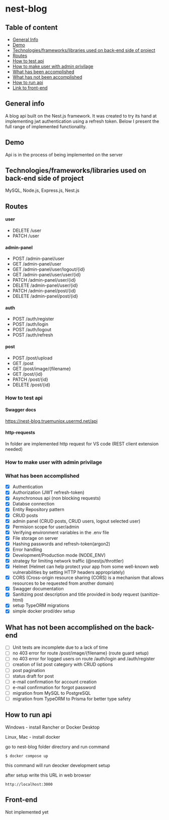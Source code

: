 # nest-blog

## Table of content

- [General Info](#general-info)
- [Demo](#demo)
- [Technologies/frameworks/libraries used on back-end side of project](#technologiesframeworkslibraries-used-on-front-end-side-of-project)
- [Routes](#routes)
- [How to test api](#how-to-test-api)
- [How to make user with admin privilage]()
- [What has been accomplished](#what-has-been-accomplished)
- [What has not been accomplished](#what-has-not-been-accomplished)
- [How to run api](#how-to-run-api)
- [Link to front-end]()

## General info

A blog api built on the Nest.js framework. It was created to try its hand at implementing jwt authentication using a refresh token. Below I present the full range of implemented functionality.

## Demo

Api is in the process of being implemented on the server

## Technologies/frameworks/libraries used on back-end side of project

MySQL, Node.js, Express.js, Nest.js

## Routes

#### user

- DELETE /user
- PATCH /user

#### admin-panel

- POST /admin-panel/user
- GET /admin-panel/user
- GET /admin-panel/user/logout/{id}
- GET /admin-panel/user/user/{id}
- PATCH /admin-panel/user/{id}
- DELETE /admin-panel/user/{id}
- PATCH /admin-panel/post/{id}
- DELETE /admin-panel/post/{id}

#### auth

- POST /auth/register
- POST /auth/login
- POST /auth/logout
- POST /auth/refresh

#### post

- POST /post/upload
- GET /post
- GET /post/image/{filename}
- GET /post/{id}
- PATCH /post/{id}
- DELETE /post/{id}

### How to test api

#### Swagger docs

https://nest-blog.truemuniox.usermd.net/api

#### http-requests

In folder are implemented http request for VS code (REST client extension needed)

### How to make user with admin privilage

### What has been accomplished

- [x] Authentication
- [x] Authorization (JWT refresh-token)
- [x] Asynchronous api (non blocking requests)
- [x] Databse connection
- [x] Entity Repository pattern
- [x] CRUD posts
- [x] admin panel (CRUD posts, CRUD users, logout selected user)
- [x] Permision scope for user/admin
- [x] Verifying environment variables in the .env file
- [x] File storage on server
- [x] Hashing passwords and refresh-token(argon2)
- [x] Error handling
- [x] Development/Production mode (NODE_ENV)
- [x] strategy for limiting network traffic (@nestjs/throttler)
- [x] Helmet (Helmet can help protect your app from some well-known web vulnerabilities by setting HTTP headers appropriately)
- [x] CORS (Cross-origin resource sharing (CORS) is a mechanism that allows resources to be requested from another domain)
- [x] Swagger documentation
- [x] Sanitizing post description and title provided in body request (sanitize-html)
- [x] setup TypeORM migrations
- [x] simple docker prod/dev setup

## What has not been accomplished on the back-end

- [ ] Unit tests are incomplete due to a lack of time
- [ ] no 403 error for route /post/image/{filename} (route guard setup)
- [ ] no 403 error for logged users on route /auth/login and /auth/register
- [ ] creation of list post category with CRUD options
- [ ] post pagination
- [ ] status draft for post
- [ ] e-mail confirmation for account creation
- [ ] e-mail confirmation for forgot password
- [ ] migration from MySQL to PostgreSQL
- [ ] migration from TypeORM to Prisma for better type safety

## How to run api

Windows - install Rancher or Docker Desktop

Linux, Mac - install docker

go to nest-blog folder directory and run command

```
$ docker compose up
```

this command will run deocker development setup

after setup write this URL in web browser

```
http://localhost:3000
```

## Front-end

Not implemented yet
